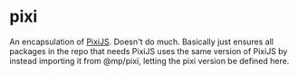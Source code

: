 # pixi

An encapsulation of [PixiJS](https://pixijs.com/). Doesn't do much. Basically just ensures all packages in the repo that needs PixiJS uses the same version of PixiJS by instead importing it from @mp/pixi, letting the pixi version be defined here.
